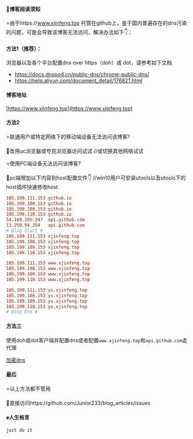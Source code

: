 #### :pencil:博客阅读须知

:star:由于https://www.xjinfeng.top 托管在github上，鉴于国内普遍存在的dns污染的问题，可能会导致该博客无法访问，解决办法如下👇：

#### 方法1（推荐）：
浏览器以及各个平台配置dns over https（doh）或 dot，请参考如下文档

- https://docs.dnspod.cn/public-dns/chrome-public-dns/
- https://help.aliyun.com/document_detail/176821.html

#### 博客地址
[https://www.xjinfeng.top](https://www.xjinfeng.top)  
  
####  方法2

:star:联通用户或特定网络下的移动端设备无法访问该博客?

:dart:改用uc浏览器或夸克浏览器访问试试 //或切换其他网络试试

:star:使用PC端设备无法访问该博客?
 
:dart:pc端增加以下内容到host配置文件:point_down:  //win10用户可安装utools以及utools下的host插件快速修改host
```ini
185.199.111.153 github.io
185.199.108.153 github.io
185.199.109.153 github.io
185.199.110.153 github.io
54.169.195.247  api.github.com
13.250.94.254   api.github.com
# Blog Start #
185.199.111.153 xjinfeng.top
185.199.108.153 xjinfeng.top
185.199.109.153 xjinfeng.top
185.199.110.153 xjinfeng.top

185.199.111.153 www.xjinfeng.top
185.199.108.153 www.xjinfeng.top
185.199.109.153 www.xjinfeng.top
185.199.110.153 www.xjinfeng.top

185.199.111.153 ys.xjinfeng.top
185.199.108.153 ys.xjinfeng.top
185.199.109.153 ys.xjinfeng.top
185.199.110.153 ys.xjinfeng.top
# Blog End #
```
#### 方法三
使用doh或dot客户端并配置dns或者配置`www.xjinfeng.top`和`api.github.com`走代理

[加密dns](https://www.xjinfeng.top/archives/119)


#### 最后

:star:以上方法都不管用

:dart:直接访问https://github.com/Junior233/blog_articles/issues




####  :fist:人生格言
`just do it`  


